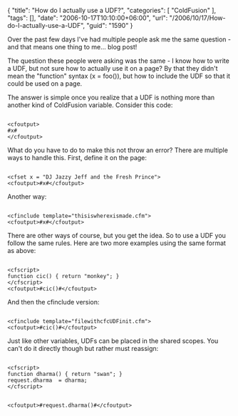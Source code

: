 {
	"title": "How do I actually use a UDF?",
	"categories": [
		"ColdFusion"
	],
	"tags": [],
	"date": "2006-10-17T10:10:00+06:00",
	"url": "/2006/10/17/How-do-I-actually-use-a-UDF",
	"guid": "1590"
}

Over the past few days I've had multiple people ask me the same question - and that means one thing to me... blog post! 

The question these people were asking was the same - I know how to write a UDF, but not sure how to actually use it on a page? By that they didn't mean the "function" syntax (x = foo()), but how to include the UDF so that it could be used on a page.

The answer is simple once you realize that a UDF is nothing more than another kind of ColdFusion variable. Consider this code:

<code>
&lt;cfoutput&gt;
#x#
&lt;/cfoutput&gt;
</code>

What do you have to do to make this not throw an error? There are multiple ways to handle this. First, define it on the page:

<code>
&lt;cfset x = "DJ Jazzy Jeff and the Fresh Prince"&gt;
&lt;cfoutput&gt;#x#&lt;/cfoutput&gt;
</code>

Another way:

<code>
&lt;cfinclude template="thisiswherexismade.cfm"&gt;
&lt;cfoutput&gt;#x#&lt;/cfoutput&gt;
</code>

There are other ways of course, but you get the idea. So to use a UDF you follow the same rules. Here are two more examples using the same format as above:

<code>
&lt;cfscript&gt;
function cic() { return "monkey"; }
&lt;/cfscript&gt;
&lt;cfoutput&gt;#cic()#&lt;/cfoutput&gt;
</code>

And then the cfinclude version:

<code>
&lt;cfinclude template="filewithcfcUDFinit.cfm"&gt;
&lt;cfoutput&gt;#cic()#&lt;/cfoutput&gt;
</code>

Just like other variables, UDFs can be placed in the shared scopes. You can't do it directly though but rather must reassign:

<code>
&lt;cfscript&gt;
function dharma() { return "swan"; }
request.dharma  = dharma;
&lt;/cfscript&gt;

&lt;cfoutput&gt;#request.dharma()#&lt;/cfoutput&gt;
</code>